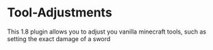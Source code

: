 # Tool-Adjustments
This 1.8 plugin allows you to adjust you vanilla minecraft tools, such as setting the exact damage of a sword
